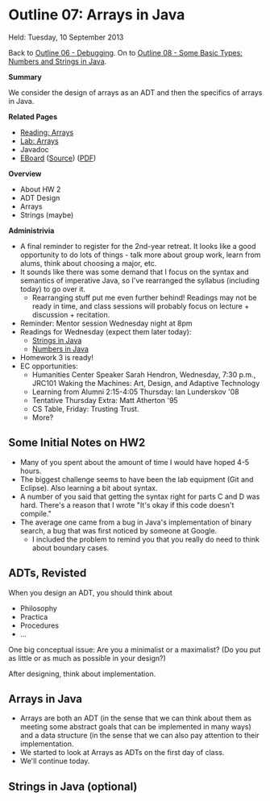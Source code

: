 Outline 07: Arrays in Java
==========================

Held: Tuesday, 10 September 2013

Back to [Outline 06 - Debugging](outline.06.html).
On to [Outline 08 - Some Basic Types: Numbers and Strings in Java](outline.08.html).

**Summary**

We consider the design of arrays as an ADT and then the specifics
of arrays in Java.

**Related Pages**

* [Reading: Arrays](../readings/arrays.html)
* [Lab: Arrays](../labs/arrays.html)
* Javadoc 
* [EBoard](../eboards/07.html) 
  ([Source](../eboards/07.md))
  ([PDF](../eboards/07.pdf))

**Overview**

* About HW 2
* ADT Design
* Arrays
* Strings (maybe)

**Administrivia**

* A final reminder to register for the 2nd-year retreat.  It looks like
  a good opportunity to do lots of things - talk more about group work,
  learn from alums, think about choosing a major, etc.
* It sounds like there was some demand that I focus on the syntax and
  semantics of imperative Java, so I've rearranged the syllabus (including
  today) to go over it.
     * Rearranging stuff put me even further behind!  Readings may not
       be ready in time, and class sessions will probably focus on
       lecture + discussion + recitation.
* Reminder: Mentor session Wednesday night at 8pm
* Readings for Wednesday (expect them later today):
     * [Strings in Java](../readings/strings.html)
     * [Numbers in Java](../readings/numbers.html)
* Homework 3 is ready!
* EC opportunities:
    * Humanities Center Speaker Sarah Hendron, Wednesday, 7:30 p.m., JRC101
      Waking the Machines: Art, Design, and Adaptive Technology
    * Learning from Alumni 2:15-4:05 Thursday: Ian Lunderskov '08
    * Tentative Thursday Extra: Matt Atherton '95
    * CS Table, Friday: Trusting Trust.
    * More?


Some Initial Notes on HW2
-------------------------

* Many of you spent about the amount of time I would have hoped 4-5 hours.
* The biggest challenge seems to have been the lab equipment (Git and
  Eclipse).  Also learning a bit about syntax.
* A number of you said that getting the syntax right for parts C and D
  was hard.  There's a reason that I wrote "It's okay if this code doesn't
  compile."
* The average one came from a bug in Java's implementation of binary
  search, a bug that was first noticed by someone at Google.  
    * I included the problem to remind you that you really do need to
      think about boundary cases.

ADTs, Revisted
--------------

When you design an ADT, you should think about

* Philosophy
* Practica
* Procedures
* ...

One big conceptual issue: Are you a minimalist or a maximalist?
(Do you put as little or as much as possible in your design?)

After designing, think about implementation.

Arrays in Java
--------------

* Arrays are both an ADT (in the sense that we can think about them
  as meeting some abstract goals that can be implemented in many
  ways) and a data structure (in the sense that we can also pay
  attention to their implementation.
* We started to look at Arrays as ADTs on the first day of class.
* We'll continue today.

Strings in Java (optional)
--------------------------

